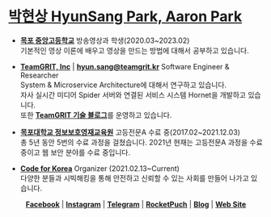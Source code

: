 # [박현상 HyunSang Park, Aaron Park](https://www.parkhyunsang.com/)

- [**목포 중앙고등학교**](https://mokpojoongang.hs.jne.kr) 방송영상과 학생(2020.03~2023.02)  
  기본적인 영상 이론에 배우고 영상을 만드는 방법에 대해서 공부하고 있습니다.

- [**TeamGRIT, Inc**](https://teamgrit.kr/) | [**hyun.sang@teamgrit.kr**](mailto:hyun.sang@teamgrit.kr) Software Engineer & Researcher  
  System & Microservice Architecture에 대해서 연구하고 있습니다.   
  자사 실시간 미디어 Spider 서버와 연결된 서비스 시스템 Hornet을 개발하고 있습니다.  
  또한 [**TeamGRIT 기술 블로그**](https://teamgrit-tech.github.io/)를 운영하고 있습니다.

- [**목포대학교 정보보호영재교육원**](http://secu.mokpo.ac.kr/index.9is?contentUid=4a94e39d5f702dab015f8fa6b7e414b2) 고등전문A 수료 중(2017.02~2021.12.03)  
  총 5년 동안 5번의 수료 과정을 걸쳤습니다. 2021년 현재는 고등전문A 과정을 수료 중이고 웹 보안 분야를 수료 중입니다.
- [**Code for Korea**](https://codefor.kr) Organizer (2021.02.13~Current)  
  다양한 분들과 시빅해킹을 통해 안전하고 신뢰할 수 있는 사회를 만들어 나가고 있습니다.

<div align="center">
  
[**Facebook**](https://www.facebook.com/hyun.sang.0625/) | [**Instagram**](https://www.instagram.com/im_hyun.sang/) | [**Telegram**](https://t.me/hyun.sang) | [**RocketPuch**](https://www.rocketpunch.com/@hyun.sang) | [**Blog**](https://blog.parkhyunsang.com) | [**Web Site**](https://www.parkhyunsang.com)

</div>
